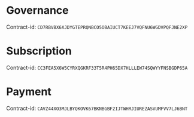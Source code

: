 # Governance
Contract-id: `CD7RBVBX6XJDYGTEPRQNBCO5OBAIUCT7KEEJ7VQFNU6WGDVPQFJNE2XP`
# Subscription
Contract-id: `CC3FEA5X6W5CYRXQGKRF33T5R4PH65DX7HLLLEW74SQWYYFNSBGDP65A`
# Payment
Contract-id: `CAVZ44XO3MJLBYQKOVK67BKNBGBF2IJTWHRJIUREZASVUMFVV7LJ6BNT`

